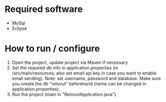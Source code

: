 # Required software
- MySql
- Eclipse

# How to run / configure
1. Open the project, update project via Maven if necessary
2. Set the required db info in application.properties (in /src/main/resources; also set email api key in case you want to enable email sending). Note: set username, password and database. Make sure you create the db "relovut" beforehand (name can be changed in application.properties).
3. Run the project (main in "RelovutApplication.java")

